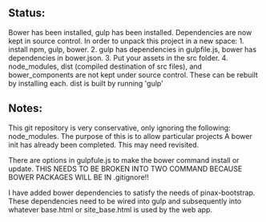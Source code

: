 

## Status:
Bower has been installed, gulp has been installed.  Dependencies are now kept in source control.
In order to unpack this project in a new space:
    1. install npm, gulp, bower.
    2. gulp has dependencies in gulpfile.js, bower has dependencies in bower.json.
    3. Put your assets in the src folder.
    4. node_modules, dist (compiled destination of src files), and bower_components are not kept under source control. These can be rebuilt by installing each. dist is built by running 'gulp'

## Notes:
This git repository is very conservative, only ignoring the following: node_modules.
The purpose of this is to allow particular projects 
A bower init has already been completed. This may need revisited.

There are options in gulpfule.js to make the bower command install or update.
THIS NEEDS TO BE BROKEN INTO TWO COMMAND BECAUSE BOWER PACKAGES WILL BE IN .gitignore!!

I have added bower dependencies to satisfy the needs of pinax-bootstrap.
These dependencies need to be wired into gulp and subsequently into whatever base.html or site_base.html is used by the web app.
